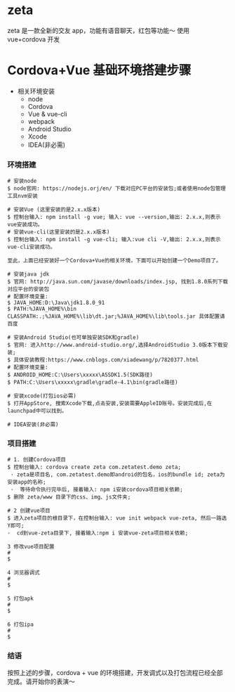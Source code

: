 # zeta

zeta 是一款全新的交友 app，功能有语音聊天，红包等功能～
使用 vue+cordova 开发

# Cordova+Vue 基础环境搭建步骤

- 相关环境安装
  - node
  - Cordova
  - Vue & vue-cli
  - webpack
  - Android Studio
  - Xcode
  - IDEA(非必需)

### 环境搭建

```
# 安装node
$ node官网: https://nodejs.orj/en/ 下载对应PC平台的安装包;或者使用node包管理工具nvm安装

# 安装Vue (这里安装的是2.x.x版本)
$ 控制台输入: npm install -g vue; 输入: vue --version,输出: 2.x.x,则表示vue安装成功。
# 安装vue-cli(这里安装的是2.x.x版本)
$ 控制台输入: npm install -g vue-cli; 输入:vue cli -V,输出: 2.x.x,则表示vue-cli安装成功。

至此，上面已经安装好一个Cordova+Vue的相关环境，下面可以开始创建一个Demo项目了。

# 安装java jdk
$ 官网: http://java.sun.com/javase/downloads/index.jsp, 找到1.8.0系列下载对应平台的安装包
# 配置环境变量:
$ JAVA_HOME:D:\Java\jdk1.8.0_91
$ PATH:%JAVA_HOME%\bin CLASSPATH:.;%JAVA_HOME%\lib\dt.jar;%JAVA_HOME%\lib\tools.jar 具体配置请百度

# 安装Android Studio(也可单独安装SDK和gradle)
$ 官网: 进入http://www.android-studio.org/,选择AndroidStudio 3.0版本下载安装;
$ 具体安装教程:https://www.cnblogs.com/xiadewang/p/7820377.html
# 配置环境变量:
$ ANDROID_HOME:C:\Users\xxxxx\ASSDK1.5(SDK路径)
$ PATH:C:\Users\xxxxx\gradle\gradle-4.1\bin(gradle路径)

# 安装xcode(打包ios必需)
$ 打开AppStore, 搜索Xcode下载,点击安装,安装需要AppleID账号。安装完成后,在launchpad中可以找到。

# IDEA安装(非必需)
```

### 项目搭建

```
# 1. 创建Cordova项目
$ 控制台输入: cordova create zeta com.zetatest.demo zeta;
 · zeta是项目名, com.zetatest.demo即android的包名，ios的bundle id; zeta为安装app的名称;
 ·  等待命令执行完毕后, 接着输入: npm i安装cordova项目相关依赖;
$ 删除 zeta/www 目录下的css、img、js文件夹;

# 2 创建vue项目
$ 进入zeta项目的根目录下，在控制台输入: vue init webpack vue-zeta, 然后一路选Y即可;
·  cd到vue-zeta目录下, 接着输入:npm i 安装vue-zeta项目相关依赖;

3 修改vue项目配置
#
$

4 浏览器调式
#
$

5 打包apk
#
$

6 打包ipa
#
$

```

### 结语

按照上述的步骤，cordova + vue 的环境搭建，开发调式以及打包流程已经全部完成。请开始你的表演～
